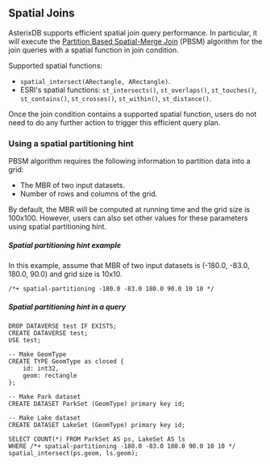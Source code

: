 <!--
 ! Licensed to the Apache Software Foundation (ASF) under one
 ! or more contributor license agreements.  See the NOTICE file
 ! distributed with this work for additional information
 ! regarding copyright ownership.  The ASF licenses this file
 ! to you under the Apache License, Version 2.0 (the
 ! "License"); you may not use this file except in compliance
 ! with the License.  You may obtain a copy of the License at
 !
 !   http://www.apache.org/licenses/LICENSE-2.0
 !
 ! Unless required by applicable law or agreed to in writing,
 ! software distributed under the License is distributed on an
 ! "AS IS" BASIS, WITHOUT WARRANTIES OR CONDITIONS OF ANY
 ! KIND, either express or implied.  See the License for the
 ! specific language governing permissions and limitations
 ! under the License.
 !-->
 
## <a id="spatial_joins">Spatial Joins</a>
AsterixDB supports efficient spatial join query performance. 
In particular, it will execute the [Partition Based Spatial-Merge Join](http://pages.cs.wisc.edu/~dewitt/includes/paradise/spjoin.pdf) 
(PBSM) algorithm for the join queries with a spatial function in join condition.

Supported spatial functions:  
- `spatial_intersect(ARectangle, ARectangle)`.
- ESRI's spatial functions: `st_intersects()`, `st_overlaps()`, `st_touches()`, `st_contains()`, `st_crosses()`, `st_within()`, `st_distance()`.

Once the join condition contains a supported spatial function, users do not need to do any further action to trigger this efficient query plan.

### <a id="spatial_partitioning_hint">Using a spatial partitioning hint</a>
PBSM algorithm requires the following information to partition data into a grid:
- The MBR of two input datasets.
- Number of rows and columns of the grid.

By default, the MBR will be computed at running time and the grid size is 100x100.
However, users can also set other values for these parameters using spatial partitioning hint.

##### Spatial partitioning hint example
In this example, assume that MBR of two input datasets is (-180.0, -83.0, 180.0, 90.0) and grid size is 10x10.


    /*+ spatial-partitioning -180.0 -83.0 180.0 90.0 10 10 */


##### Spatial partitioning hint in a query 

    DROP DATAVERSE test IF EXISTS;
    CREATE DATAVERSE test;
    USE test;

    -- Make GeomType 
    CREATE TYPE GeomType as closed {
        id: int32,
        geom: rectangle
    };

    -- Make Park dataset 
    CREATE DATASET ParkSet (GeomType) primary key id;

    -- Make Lake dataset 
    CREATE DATASET LakeSet (GeomType) primary key id;

    SELECT COUNT(*) FROM ParkSet AS ps, LakeSet AS ls
    WHERE /*+ spatial-partitioning -180.0 -83.0 180.0 90.0 10 10 */ spatial_intersect(ps.geom, ls.geom);
